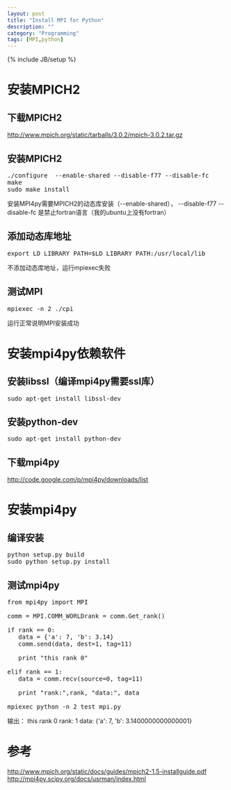```yaml
---
layout: post
title: "Install MPI for Python"
description: ""
category: "Programming"
tags: [MPI,python]
---
```

{% include JB/setup %}


# 安装MPICH2


## 下载MPICH2

http://www.mpich.org/static/tarballs/3.0.2/mpich-3.0.2.tar.gz

## 安装MPICH2
<pre>
./configure  --enable-shared --disable-f77 --disable-fc
make
sudo make install
</pre>

安装MPI4py需要MPICH2的动态库安装（--enable-shared），
--disable-f77 --disable-fc 是禁止fortran语言（我的ubuntu上没有fortran）

## 添加动态库地址
<pre>
export LD_LIBRARY_PATH=$LD_LIBRARY_PATH:/usr/local/lib
</pre>
不添加动态库地址，运行mpiexec失败

## 测试MPI
<pre>
mpiexec -n 2 ./cpi
</pre>
运行正常说明MPI安装成功


# 安装mpi4py依赖软件

## 安装libssl（编译mpi4py需要ssl库）
<pre>
sudo apt-get install libssl-dev
</pre>

## 安装python-dev
<pre>
sudo apt-get install python-dev
</pre>

## 下载mpi4py

http://code.google.com/p/mpi4py/downloads/list


# 安装mpi4py

## 编译安装
<pre>
python setup.py build
sudo python setup.py install
</pre>

## 测试mpi4py

<pre>
from mpi4py import MPI

comm = MPI.COMM_WORLDrank = comm.Get_rank()

if rank == 0:
   data = {'a': 7, 'b': 3.14}
   comm.send(data, dest=1, tag=11)

   print "this rank 0"

elif rank == 1:
   data = comm.recv(source=0, tag=11)

   print "rank:",rank, "data:", data

mpiexec python -n 2 test_mpi.py
</pre>

输出：
this rank 0
rank: 1 data: {'a': 7, 'b': 3.1400000000000001}



# 参考
http://www.mpich.org/static/docs/guides/mpich2-1.5-installguide.pdf
http://mpi4py.scipy.org/docs/usrman/index.html
